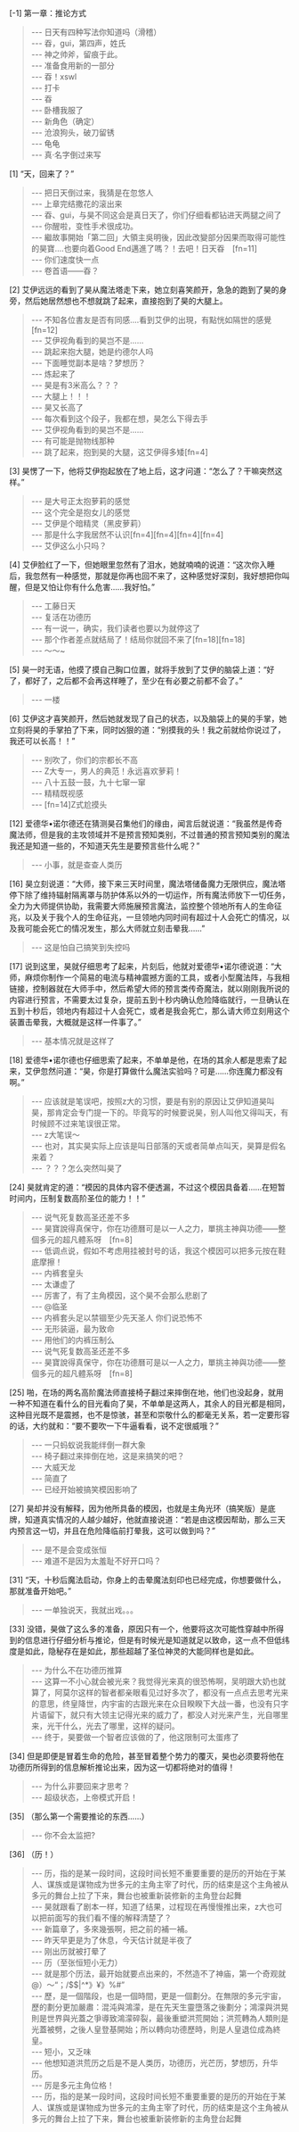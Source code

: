 
[-1] 第一章：推论方式
>--- 日天有四种写法你知道吗（滑稽）<br>
>--- 昋，gui，第四声，姓氏<br>
>--- 神之帅斧，留痕于此。<br>
>--- 准备食用新的一部分<br>
>--- 昋！xswl<br>
>--- 打卡<br>
>--- 昋<br>
>--- 卧槽我服了<br>
>--- 新角色（确定）<br>
>--- 沧浪狗头，破刀留锈<br>
>--- 龟龟<br>
>--- 真·名字倒过来写<br>

[1] “天，回来了？”
>--- 把日天倒过来，我猜是在忽悠人<br>
>--- 上章完结撒花的滚出来<br>
>--- 昋、gui，与昊不同这会是真日天了，你们仔细看都钻进天两腿之间了<br>
>--- 你醒啦，变性手术很成功。<br>
>--- 繼故事開始「第二回」大領主吳明後，因此改變部分因果而取得可能性的昊寶‥‥也要向着Good End邁進了嗎？！去吧！日天昋　[fn=11]<br>
>--- 你们速度快一点<br>
>--- 卷首语——昋？<br>

[2] 艾伊远远的看到了昊从魔法塔走下来，她立刻喜笑颜开，急急的跑到了昊的身旁，然后她居然想也不想就跳了起来，直接抱到了昊的大腿上。
>--- 不知各位書友是否有同感‥‥看到艾伊的出現，有點恍如隔世的感覺　[fn=12]<br>
>--- 艾伊视角看到的昊岂不是……<br>
>--- 跳起来抱大腿，她是约德尔人吗<br>
>--- 下面睡觉副本是啥？梦想历？<br>
>--- 炼起来了<br>
>--- 昊是有3米高么？？？<br>
>--- 大腿上！！！<br>
>--- 昊又长高了<br>
>--- 每次看到这个段子，我都在想，昊怎么下得去手<br>
>--- 艾伊视角看到的昊岂不是……<br>
>--- 有可能是抛物线那种<br>
>--- 跳了起来，抱到昊的大腿，这艾伊得多矮[fn=4]<br>

[3] 昊愣了一下，他将艾伊抱起放在了地上后，这才问道：“怎么了？干嘛突然这样。”
>--- 是大号正太抱萝莉的感觉<br>
>--- 这个完全是抱女儿的感觉<br>
>--- 艾伊是个暗精灵（黑皮萝莉）<br>
>--- 那是什么字我居然不认识[fn=4][fn=4][fn=4][fn=4]<br>
>--- 艾伊这么小只吗？<br>

[4] 艾伊脸红了一下，但她眼里忽然有了泪水，她就喃喃的说道：“这次你入睡后，我忽然有一种感觉，那就是你再也回不来了，这种感觉好深刻，我好想把你叫醒，但是又怕让你有什么危害……我好怕。”
>--- 工藤日天<br>
>--- 复活在功德历<br>
>--- 有一说一，确实，我们读者也要以为就停这了<br>
>--- 那个作者差点就结局了！结局你就回不来了[fn=18][fn=18]<br>
>--- ～～~<br>

[5] 昊一时无语，他摸了摸自己胸口位置，就将手放到了艾伊的脑袋上道：“好了，都好了，之后都不会再这样睡了，至少在有必要之前都不会了。”
>--- 一楼<br>

[6] 艾伊这才喜笑颜开，然后她就发现了自己的状态，以及脑袋上的昊的手掌，她立刻将昊的手掌拍了下来，同时凶狠的道：“别摸我的头！我之前就给你说过了，我还可以长高！！”
>--- 别吹了，你们的宗都长不高<br>
>--- Z大专一，男人的典范！永远喜欢萝莉！<br>
>--- 八十五鼓一鼓，九十七窜一窜<br>
>--- 精精既视感<br>
>--- [fn=14]Z式尬摸头<br>

[12] 爱德华•诺尔德还在猜测昊召集他们的缘由，闻言后就说道：“我虽然是传奇魔法师，但是我的主攻领域并不是预言预知类别，不过普通的预言预知类别的魔法我还是知道一些的，不知道天先生是要预言些什么呢？”
>--- 小事，就是查查人类历<br>

[16] 昊立刻说道：“大师，接下来三天时间里，魔法塔储备魔力无限供应，魔法塔停下除了维持辐射隔离罩与防护体系以外的一切运作，所有魔法师放下一切任务，全力为大师提供协助，我需要大师施展预言魔法，监控整个领地所有人的生命征兆，以及关于我个人的生命征兆，一旦领地内同时间有超过十人会死亡的情况，以及我可能会死亡的情况发生，那么大师就立刻击晕我……”
>--- 这是怕自己搞笑到失控吗<br>

[17] 说到这里，昊就仔细思考了起来，片刻后，他就对爱德华•诺尔德说道：“大师，麻烦你制作一个简易的电流与精神震撼方面的工具，或者小型魔法阵，与我相链接，控制器就在大师手中，然后希望大师的预言类传奇魔法，就以刚刚我所说的内容进行预言，不需要太过复杂，提前五到十秒内确认危险降临就行，一旦确认在五到十秒后，领地内有超过十人会死亡，或者是我会死亡，那么请大师立刻用这个装置击晕我，大概就是这样一件事了。”
>--- 基本情况就是这样了<br>

[18] 爱德华•诺尔德也仔细思索了起来，不单单是他，在场的其余人都是思索了起来，艾伊忽然问道：“昊，你是打算做什么魔法实验吗？可是……你连魔力都没有啊。”
>--- 应该就是笔误吧，按照z大的习惯，要是有别的原因让艾伊知道昊叫昊，那肯定会专门提一下的。毕竟写的时候要说昊，别人叫他又得叫天，有时候顾不过来笔误很正常。<br>
>--- z大笔误～<br>
>--- 也对，其实昊实际上应该是叫日部落的天或者简单点叫天，昊算是假名来着？<br>
>--- ？？？怎么突然叫昊了<br>

[24] 昊就肯定的道：“模因的具体内容不便透漏，不过这个模因具备着……在短暂时间内，压制复数高阶圣位的能力！！”
>--- 说气死复数高圣还差不多<br>
>--- 昊寶說得真保守，你在功德曆可是以一人之力，單挑主神與功德——整個多元的超凡體系呀　[fn=8]<br>
>--- 低调点说，假如不考虑用挂被封号的话，我这个模因可以把多元按在鞋底摩擦！<br>
>--- 内裤套皇头<br>
>--- 太谦虚了<br>
>--- 厉害了，有了主角模因，这个昊不会那么悲剧了<br>
>--- @临圣<br>
>--- 内裤套头足以禁锢至少先天圣人 你们说恐怖不<br>
>--- 无形装逼，最为致命<br>
>--- 用他们的内裤压制么<br>
>--- 说气死复数高圣还差不多<br>
>--- 昊寶說得真保守，你在功德曆可是以一人之力，單挑主神與功德——整個多元的超凡體系呀　[fn=8]<br>

[25] 啪，在场的两名高阶魔法师直接椅子翻过来摔倒在地，他们也没起身，就用一种不知道在看什么的目光看向了昊，不单单是这两人，其余人的目光都是相同，这种目光既不是震撼，也不是惊骇，甚至和崇敬什么的都毫无关系，若一定要形容的话，大约就和：“要不要吹一下牛逼看看，说不定很威哦？”
>--- 一只蚂蚁说我能绊倒一群大象<br>
>--- 椅子翻过来摔倒在地，这是来搞笑的吧？<br>
>--- 大威天龙<br>
>--- 简直了<br>
>--- 已经开始被搞笑模因影响了<br>

[27] 昊却并没有解释，因为他所具备的模因，也就是主角光环（搞笑版）是底牌，知道真实情况的人越少越好，他就直接说道：“若是由这模因帮助，那么三天内预言这一切，并且在危险降临前打晕我，这可以做到吗？”
>--- 是不是会变成张恒<br>
>--- 难道不是因为太羞耻不好开口吗？<br>

[31] “天，十秒后魔法启动，你身上的击晕魔法刻印也已经完成，你想要做什么，那就准备开始吧。”
>--- 一单独说天，我就出戏。。。<br>

[33] 没错，昊做了这么多的准备，原因只有一个，他要将这次可能性穿越中所得到的信息进行仔细分析与推论，但是有时候光是知道就足以致命，这一点不但低纬度是如此，隐秘存在是如此，那些超越了圣位神灵的大能同样也是如此。
>--- 为什么不在功德历推算<br>
>--- 这算一不小心就会被光来？我觉得光来真的很恐怖啊，吴明跟大奶也就算了，阿莫尔这样的智者都亲眼看见过好多次了，都没有一点点去思考光来的意思，终皇降世，内宇宙的古跟光来在众目睽睽下大战一番，也没有只字片语留下，就只有大领主记得光来的威力了，都没人对光来产生，光自哪里来，光干什么，光去了哪里，这样的疑问。<br>
>--- 终于，昊要做一个智者应该做的了，他这限制可太蛋疼了<br>

[34] 但是即便是冒着生命的危险，甚至冒着整个势力的覆灭，昊也必须要将他在功德历所得到的信息解析推论出来，因为这一切都将绝对的值得！
>--- 为什么非要回来才思考？<br>
>--- 超级状态，上帝模式开启！<br>

[35] （那么第一个需要推论的东西……）
>--- 你不会太监把?<br>

[36] （历！）
>--- 历，指的是某一段时间，这段时间长短不重要重要的是历的开始在于某人、谋族或是谋物成为世多元的主角主宰了时代，历的结束是这个主角被从多元的舞台上拉了下来，舞台也被重新装修新的主角登台起舞<br>
>--- 昊就跟看了剧本一样，知道了结果，过程现在再慢慢推出来，z大也可以把前面写的我们看不懂的解释清楚了？<br>
>--- 新篇章了，多來幾張啊，把之前的補一補。<br>
>--- 昨天早更是为了休息，今天估计就是半夜了<br>
>--- 刚出历就被打晕了<br>
>--- 历（至张恒短小无力）<br>
>--- 就是那个历法，最开始就要点出来的，不然造不了神庙，第一个奇观就@）～“；/$$|^*》¥》%#”<br>
>--- 歷，是一個階段，也是一個時間，更是一個劃分。在無限的多元宇宙，歷的劃分更加嚴肅：混沌與鴻濛，是在先天生靈墮落之後劃分；鴻濛與洪晃則是世界與光蓋之爭導致鴻濛碎裂，最後重塑洪荒開始；洪荒轉為人類則是光蓋被劈，之後人皇登基開始；所以轉向功德歷時，則是人皇退位成為終皇。<br>
>--- 短小，又乏味<br>
>--- 他想知道洪荒历之后是不是人类历，功德历，光芒历，梦想历，升华历。<br>
>--- 厉是多元主角位格！<br>
>--- 历，指的是某一段时间，这段时间长短不重要重要的是历的开始在于某人、谋族或是谋物成为世多元的主角主宰了时代，历的结束是这个主角被从多元的舞台上拉了下来，舞台也被重新装修新的主角登台起舞<br>

